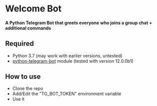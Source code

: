 # Welcome Bot
#### A Python Telegram Bot that greets everyone who joins a group chat + additional commands

## Required
* Python 3.7 (may work with earlier versions, untested)
* [python-telegram-bot](https://github.com/leandrotoledo/python-telegram-bot) module (tested with version 12.0.0b1)

## How to use
* Clone the repo
* Add/Edit the "TG_BOT_TOKEN" environment variable 
* Use it
